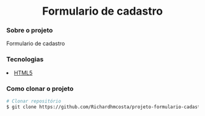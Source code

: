 
<h1 align="center" > Formulario de cadastro </h1>

<h3  >Sobre o projeto</h3>

<p>Formulario de cadastro</p>

<h3>Tecnologias</h3>


<li>
<a href="https://developer.mozilla.org/pt-BR/docs/Web/HTML" >HTML5</a>
</li>


<h3>Como clonar o projeto</h3>

```bash
# Clonar repositório
$ git clone https://github.com/Richardhmcosta/projeto-formulario-cadastro

```
